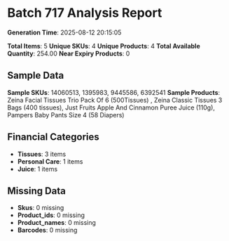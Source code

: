 # Batch 717 Analysis Report

**Generation Time**: 2025-08-12 20:15:05

**Total Items**: 5
**Unique SKUs**: 4
**Unique Products**: 4
**Total Available Quantity**: 254.00
**Near Expiry Products**: 0

## Sample Data
**Sample SKUs**: 14060513, 1395983, 9445586, 6392541
**Sample Products**: Zeina Facial Tissues Trio Pack Of 6 (500Tissues) , Zeina Classic Tissues 3 Bags (400 tissues), Just Fruits Apple And Cinnamon Puree Juice (110g), Pampers Baby Pants Size 4 (58 Diapers)

## Financial Categories
- **Tissues**: 3 items
- **Personal Care**: 1 items
- **Juice**: 1 items

## Missing Data
- **Skus**: 0 missing
- **Product_ids**: 0 missing
- **Product_names**: 0 missing
- **Barcodes**: 0 missing
